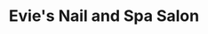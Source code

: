 ---
title: "Evie's Nail and Spa Salon"
url: /philadelphia/evies-nail-and-spa-salon/
shop: beauty
---